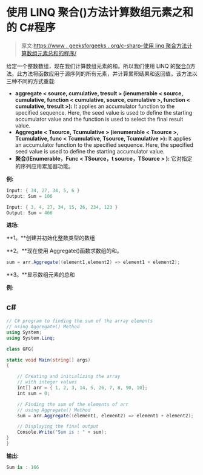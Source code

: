 # 使用 LINQ 聚合()方法计算数组元素之和的 C#程序

> 原文:[https://www . geeksforgeeks . org/c-sharp-使用 linq 聚合方法计算数组元素总和的程序/](https://www.geeksforgeeks.org/c-sharp-program-to-calculate-the-sum-of-array-elements-using-the-linq-aggregate-method/)

给定一个整数数组，现在我们计算数组元素的和。所以我们使用 LINQ 的[聚合()](https://www.geeksforgeeks.org/linq-how-to-find-aggregate-of-the-given-sequence/)方法。此方法将函数应用于源序列的所有元素，并计算累积结果和返回值。该方法以三种不同的方式重载:

*   **aggregate < source, cumulative, tresult > (ienumerable < source, cumulative, function < cumulative, source, cumulative >, function < cumulative, tresult >):** It applies an accumulator function to the specified sequence. Here, the seed value is used to define the starting accumulator value and the function is used to select the final result value.
*   **Aggregate < Tsource, Tcumulative > (ienumerable < Tsource >, Tcumulative, func < Tcumulative, Tsource, Tcumulative >):** It applies an accumulator function to the specified sequence. Here, the specified seed value is used to define the starting accumulator value.
*   **聚合<TSource>(IEnumerable<t source>，Func < TSource，t source，TSource > ):** 它对指定的序列应用累加器功能。

**例:**

```cs
Input: { 34, 27, 34, 5, 6 }
Output: Sum = 106

Input: { 3, 4, 27, 34, 15, 26, 234, 123 }
Output: Sum = 466
```

**进场:**

**1。**创建并初始化整数类型的数组

**2。**现在使用 Aggregate()函数求数组的和。

```cs
sum = arr.Aggregate((element1,element2) => element1 + element2);
```

**3。**显示数组元素的总和

**例:**

## c#

```cs
// C# program to finding the sum of the array elements
// using Aggregate() Method
using System;
using System.Linq;

class GFG{

static void Main(string[] args)
{

    // Creating and initializing the array
    // with integer values
    int[] arr = { 1, 2, 3, 14, 5, 26, 7, 8, 90, 10};
    int sum = 0;

    // Finding the sum of the elements of arr
    // using Aggregate() Method
    sum = arr.Aggregate((element1, element2) => element1 + element2);

    // Displaying the final output
    Console.Write("Sum is : " + sum);
}
}
```

**输出:**

```cs
Sum is : 166
```